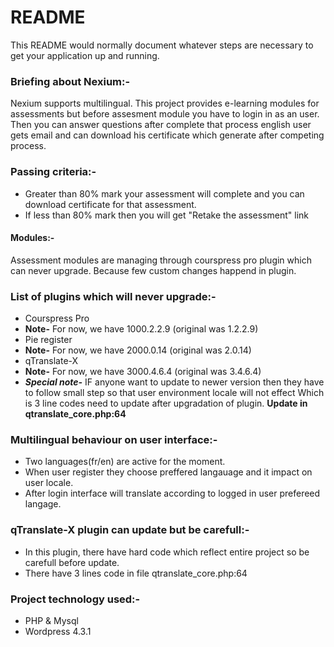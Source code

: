 # README 

This README would normally document whatever steps are necessary to get your application up and running.

### Briefing about Nexium:-
Nexium supports multilingual. This project provides e-learning modules for assessments but before assesment module you have to login in as an user. 
Then you can answer questions after complete that process english user gets email and can download his certificate which generate after competing process.

### Passing criteria:-
 * Greater than 80% mark your assessment will complete and you can download certificate for that assessment.
 * If less than 80% mark then you will get "Retake the assessment" link

#### Modules:-
   Assessment modules are managing through courspress pro plugin which can never upgrade. Because few custom changes happend in plugin.

### List of plugins which will never upgrade:-
  * Courspress Pro
  * **Note-** For now, we have 1000.2.2.9 (original was 1.2.2.9)
  * Pie register
  * **Note-** For now, we have 2000.0.14 (original was 2.0.14)
  * qTranslate-X
  * **Note-** For now, we have 3000.4.6.4 (original was 3.4.6.4)
  * ***Special note-*** IF anyone want to update to newer version then they have to follow small step so that user environment locale will not effect
  Which is 3 line codes need to update after upgradation of plugin. **Update in qtranslate_core.php:64**
  <?php 
        if (get_current_user_id()) {
            $locale = get_user_meta(get_current_user_id(), 'pie_dropdown_3');
            $url_info['language'] = !empty($locale[0]) ? $locale[0] : '';
        }
  ?>
### Multilingual behaviour on user interface:-
 * Two languages(fr/en) are active for the moment.
 * When user register they choose preffered langauage and it impact on user locale.
 * After login interface will translate according to logged in user prefereed langage.
   
### qTranslate-X plugin can update but be carefull:-
  * In this plugin, there have hard code which reflect entire project so be carefull before update.
  * There have 3 lines code in file qtranslate_core.php:64
  
### Project technology used:-  
  * PHP & Mysql
  * Wordpress 4.3.1
  
  


